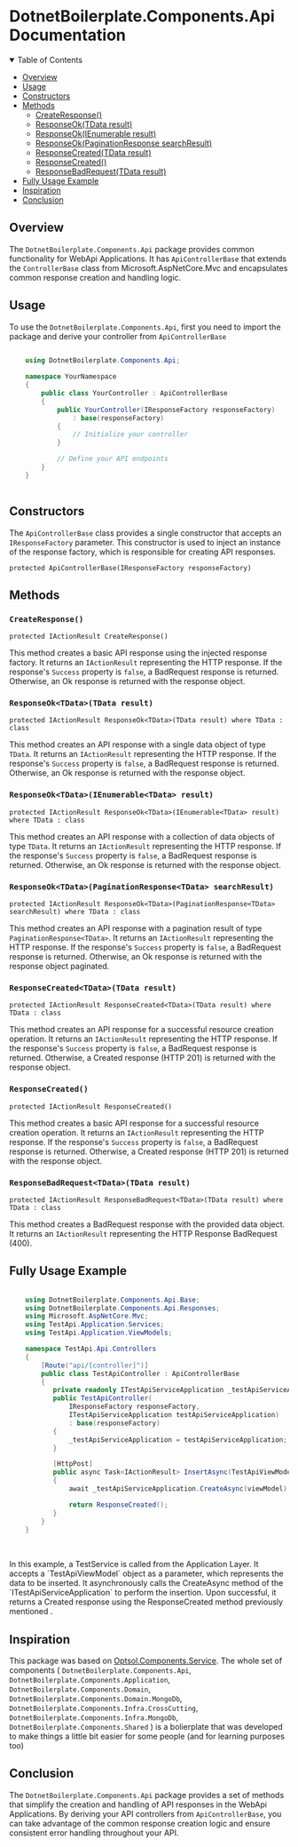 # DotnetBoilerplate.Components.Api Documentation

<details open>
  
  <summary>Table of Contents</summary>

-   [Overview](#overview)
-   [Usage](#usage)
-   [Constructors](#constructors)
-   [Methods](#methods)
    -   [CreateResponse()](#create-response)
    -   [ResponseOk<TData>(TData result)](#response-ok-tdata-result)
    -   [ResponseOk<TData>(IEnumerable<TData> result)](#response-ok-tdata-enumerable-tdata-result)
    -   [ResponseOk<TData>(PaginationResponse<TData> searchResult)](#response-ok-tdata-pagination-response-tdata-searchresult)
    -   [ResponseCreated<TData>(TData result)](#response-created-tdata-result)
    -   [ResponseCreated()](#response-created)
    -   [ResponseBadRequest<TData>(TData result)](#response-bad-request-tdata-result)
 - [Fully Usage Example](#fully-usage-example) 
 - [Inspiration](#inspiration)
 - [Conclusion](#conclusion) 
  
  </details>

## Overview

The `DotnetBoilerplate.Components.Api` package provides common functionality for WebApi Applications. It has `ApiControllerBase` that extends the `ControllerBase` class from Microsoft.AspNetCore.Mvc and encapsulates common response creation and handling logic.

## Usage

To use the `DotnetBoilerplate.Components.Api`, first you need to import the package and derive your controller from `ApiControllerBase`

```csharp     
   
    using DotnetBoilerplate.Components.Api;

    namespace YourNamespace
    {
        public class YourController : ApiControllerBase
        {
            public YourController(IResponseFactory responseFactory)
                : base(responseFactory)
            {
                // Initialize your controller
            }

            // Define your API endpoints
        }
    }
  
``` 

## Constructors

The `ApiControllerBase` class provides a single constructor that accepts an `IResponseFactory` parameter. This constructor is used to inject an instance of the response factory, which is responsible for creating API responses.

 `protected ApiControllerBase(IResponseFactory responseFactory)` 

## Methods

### `CreateResponse()`

`protected IActionResult CreateResponse()` 

This method creates a basic API response using the injected response factory. It returns an `IActionResult` representing the HTTP response. If the response's `Success` property is `false`, a BadRequest response is returned. Otherwise, an Ok response is returned with the response object.

### `ResponseOk<TData>(TData result)`

`protected IActionResult ResponseOk<TData>(TData result) where TData : class` 

This method creates an API response with a single data object of type `TData`. It returns an `IActionResult` representing the HTTP response. If the response's `Success` property is `false`, a BadRequest response is returned. Otherwise, an Ok response is returned with the response object.

### `ResponseOk<TData>(IEnumerable<TData> result)`
  
`protected IActionResult ResponseOk<TData>(IEnumerable<TData> result) where TData : class` 

This method creates an API response with a collection of data objects of type `TData`. It returns an `IActionResult` representing the HTTP response. If the response's `Success` property is `false`, a BadRequest response is returned. Otherwise, an Ok response is returned with the response object.

### `ResponseOk<TData>(PaginationResponse<TData> searchResult)`

`protected IActionResult ResponseOk<TData>(PaginationResponse<TData> searchResult) where TData : class` 

This method creates an API response with a pagination result of type `PaginationResponse<TData>`. It returns an `IActionResult` representing the HTTP response. If the response's `Success` property is `false`, a BadRequest response is returned. Otherwise, an Ok response is returned with the response object paginated.

### `ResponseCreated<TData>(TData result)`

`protected IActionResult ResponseCreated<TData>(TData result) where TData : class` 

This method creates an API response for a successful resource creation operation. It returns an `IActionResult` representing the HTTP response. If the response's `Success` property is `false`, a BadRequest response is returned. Otherwise, a Created response (HTTP 201) is returned with the response object.

### `ResponseCreated()`
  
`protected IActionResult ResponseCreated()` 

This method creates a basic API response for a successful resource creation operation. It returns an `IActionResult` representing the HTTP response. If the response's `Success` property is `false`, a BadRequest response is returned. Otherwise, a Created response (HTTP 201) is returned with the response object.

### `ResponseBadRequest<TData>(TData result)`

`protected IActionResult ResponseBadRequest<TData>(TData result) where TData : class` 

This method creates a BadRequest response with the provided data object. It returns an `IActionResult` representing the HTTP Response BadRequest (400).
  
## Fully Usage Example

 ```csharp  
  
     using DotnetBoilerplate.Components.Api.Base;
     using DotnetBoilerplate.Components.Api.Responses;
     using Microsoft.AspNetCore.Mvc;
     using TestApi.Application.Services;
     using TestApi.Application.ViewModels;

     namespace TestApi.Api.Controllers
     {
         [Route("api/[controller]")]
         public class TestApiController : ApiControllerBase
         {
            private readonly ITestApiServiceApplication _testApiServiceApplication;
            public TestApiController(
                IResponseFactory responseFactory, 
                ITestApiServiceApplication testApiServiceApplication) 
                : base(responseFactory)
            {
                _testApiServiceApplication = testApiServiceApplication;
            }

            [HttpPost]
            public async Task<IActionResult> InsertAsync(TestApiViewModel viewModel)
            {
                await _testApiServiceApplication.CreateAsync(viewModel);

                return ResponseCreated();
            }
         }
     }  
  
```
<br> 
In this example, a TestService is called from the Application Layer. It accepts a `TestApiViewModel` object as a parameter, which represents the data to be inserted. It asynchronously calls the CreateAsync method of the `ITestApiServiceApplication` to perform the insertion. Upon successful, it returns a Created response using the ResponseCreated method previously mentioned .   

## Inspiration

This package was based on [Optsol.Components.Service](https://www.nuget.org/packages/Optsol.Components.Service). The whole set of components ( `DotnetBoilerplate.Components.Api`, `DotnetBoilerplate.Components.Application`, `DotnetBoilerplate.Components.Domain`, `DotnetBoilerplate.Components.Domain.MongoDb`, `DotnetBoilerplate.Components.Infra.CrossCutting`, `DotnetBoilerplate.Components.Infra.MongoDb`, `DotnetBoilerplate.Components.Shared` ) is a bolierplate that was developed to make things a little bit easier for some people (and for learning purposes too)  
  
## Conclusion

The `DotnetBoilerplate.Components.Api` package provides a set of methods that simplify the creation and handling of API responses in the WebApi Applications. By deriving your API controllers from `ApiControllerBase`, you can take advantage of the common response creation logic and ensure consistent error handling throughout your API.
